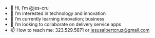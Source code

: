 - 👋 Hi, I’m @jes-cru
- 👀 I’m interested in technology and innovation
- 🌱 I’m currently learning innovation; business
- 💞️ I’m looking to collaborate on delivery service apps
- 📫 How to reach me: 323.529.5671 or jesusalbertcruz@gmail.com 

<!---
jes-cru/jes-cru is a ✨ special ✨ repository because its `README.md` (this file) appears on your GitHub profile.
